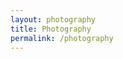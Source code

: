 ```yaml
---
layout: photography
title: Photography
permalink: /photography
---
```


<a href="/images/photography/panorama/panorama1.jpg" data-imagelightbox="a"><img src="/images/photography/panorama/panorama1.jpg" alt="" /></a>
<a href="/images/photography/panorama/panorama2.jpg" data-imagelightbox="a"><img src="/images/photography/panorama/panorama2.jpg" alt="" /></a>
<a href="/images/photography/panorama/panorama3.jpg" data-imagelightbox="a"><img src="/images/photography/panorama/panorama3.jpg" alt="" /></a>

<div class="photobox">

<a href="/images/photography/full/photo23.jpg" data-imagelightbox="a"><img src="/images/photography/thumb/photo23.jpg" alt="" /></a>
<a href="/images/photography/full/photo26.jpg" data-imagelightbox="a"><img src="/images/photography/thumb/photo26.jpg" alt="" /></a>
<a href="/images/photography/full/photo41.jpg" data-imagelightbox="a"><img src="/images/photography/thumb/photo41.jpg" alt="" /></a>
<a href="/images/photography/full/photo53.jpg" data-imagelightbox="a"><img src="/images/photography/thumb/photo53.jpg" alt="" /></a>

<a href="/images/photography/full/photo1.jpg" data-imagelightbox="a"><img src="/images/photography/thumb/photo1.jpg" alt="" /></a>
<a href="/images/photography/full/photo2.jpg" data-imagelightbox="a"><img src="/images/photography/thumb/photo2.jpg" alt="" /></a>
<a href="/images/photography/full/photo3.jpg" data-imagelightbox="a"><img src="/images/photography/thumb/photo3.jpg" alt="" /></a>
<a href="/images/photography/full/photo4.jpg" data-imagelightbox="a"><img src="/images/photography/thumb/photo4.jpg" alt="" /></a>
<a href="/images/photography/full/photo5.jpg" data-imagelightbox="a"><img src="/images/photography/thumb/photo5.jpg" alt="" /></a>
<a href="/images/photography/full/photo6.jpg" data-imagelightbox="a"><img src="/images/photography/thumb/photo6.jpg" alt="" /></a>
<a href="/images/photography/full/photo7.jpg" data-imagelightbox="a"><img src="/images/photography/thumb/photo7.jpg" alt="" /></a>
<a href="/images/photography/full/photo8.jpg" data-imagelightbox="a"><img src="/images/photography/thumb/photo8.jpg" alt="" /></a>
<a href="/images/photography/full/photo9.jpg" data-imagelightbox="a"><img src="/images/photography/thumb/photo9.jpg" alt="" /></a>
<a href="/images/photography/full/photo10.jpg" data-imagelightbox="a"><img src="/images/photography/thumb/photo10.jpg" alt="" /></a>
<a href="/images/photography/full/photo11.jpg" data-imagelightbox="a"><img src="/images/photography/thumb/photo11.jpg" alt="" /></a>
<a href="/images/photography/full/photo12.jpg" data-imagelightbox="a"><img src="/images/photography/thumb/photo12.jpg" alt="" /></a>
<a href="/images/photography/full/photo13.jpg" data-imagelightbox="a"><img src="/images/photography/thumb/photo13.jpg" alt="" /></a>
<a href="/images/photography/full/photo14.jpg" data-imagelightbox="a"><img src="/images/photography/thumb/photo14.jpg" alt="" /></a>
<a href="/images/photography/full/photo15.jpg" data-imagelightbox="a"><img src="/images/photography/thumb/photo15.jpg" alt="" /></a>
<a href="/images/photography/full/photo16.jpg" data-imagelightbox="a"><img src="/images/photography/thumb/photo16.jpg" alt="" /></a>
<a href="/images/photography/full/photo17.jpg" data-imagelightbox="a"><img src="/images/photography/thumb/photo17.jpg" alt="" /></a>
<a href="/images/photography/full/photo18.jpg" data-imagelightbox="a"><img src="/images/photography/thumb/photo18.jpg" alt="" /></a>
<a href="/images/photography/full/photo19.jpg" data-imagelightbox="a"><img src="/images/photography/thumb/photo19.jpg" alt="" /></a>
<a href="/images/photography/full/photo20.jpg" data-imagelightbox="a"><img src="/images/photography/thumb/photo20.jpg" alt="" /></a>
<a href="/images/photography/full/photo21.jpg" data-imagelightbox="a"><img src="/images/photography/thumb/photo21.jpg" alt="" /></a>
<a href="/images/photography/full/photo22.jpg" data-imagelightbox="a"><img src="/images/photography/thumb/photo22.jpg" alt="" /></a>

<a href="/images/photography/full/photo24.jpg" data-imagelightbox="a"><img src="/images/photography/thumb/photo24.jpg" alt="" /></a>
<a href="/images/photography/full/photo25.jpg" data-imagelightbox="a"><img src="/images/photography/thumb/photo25.jpg" alt="" /></a>

<a href="/images/photography/full/photo27.jpg" data-imagelightbox="a"><img src="/images/photography/thumb/photo27.jpg" alt="" /></a>
<a href="/images/photography/full/photo28.jpg" data-imagelightbox="a"><img src="/images/photography/thumb/photo28.jpg" alt="" /></a>
<a href="/images/photography/full/photo29.jpg" data-imagelightbox="a"><img src="/images/photography/thumb/photo29.jpg" alt="" /></a>
<a href="/images/photography/full/photo30.jpg" data-imagelightbox="a"><img src="/images/photography/thumb/photo30.jpg" alt="" /></a>
<a href="/images/photography/full/photo31.jpg" data-imagelightbox="a"><img src="/images/photography/thumb/photo31.jpg" alt="" /></a>
<a href="/images/photography/full/photo32.jpg" data-imagelightbox="a"><img src="/images/photography/thumb/photo32.jpg" alt="" /></a>
<a href="/images/photography/full/photo33.jpg" data-imagelightbox="a"><img src="/images/photography/thumb/photo33.jpg" alt="" /></a>
<a href="/images/photography/full/photo34.jpg" data-imagelightbox="a"><img src="/images/photography/thumb/photo34.jpg" alt="" /></a>
<a href="/images/photography/full/photo35.jpg" data-imagelightbox="a"><img src="/images/photography/thumb/photo35.jpg" alt="" /></a>
<a href="/images/photography/full/photo36.jpg" data-imagelightbox="a"><img src="/images/photography/thumb/photo36.jpg" alt="" /></a>
<a href="/images/photography/full/photo37.jpg" data-imagelightbox="a"><img src="/images/photography/thumb/photo37.jpg" alt="" /></a>
<a href="/images/photography/full/photo38.jpg" data-imagelightbox="a"><img src="/images/photography/thumb/photo38.jpg" alt="" /></a>
<a href="/images/photography/full/photo39.jpg" data-imagelightbox="a"><img src="/images/photography/thumb/photo39.jpg" alt="" /></a>
<a href="/images/photography/full/photo40.jpg" data-imagelightbox="a"><img src="/images/photography/thumb/photo40.jpg" alt="" /></a>

<a href="/images/photography/full/photo42.jpg" data-imagelightbox="a"><img src="/images/photography/thumb/photo42.jpg" alt="" /></a>
<a href="/images/photography/full/photo43.jpg" data-imagelightbox="a"><img src="/images/photography/thumb/photo43.jpg" alt="" /></a>
<a href="/images/photography/full/photo44.jpg" data-imagelightbox="a"><img src="/images/photography/thumb/photo44.jpg" alt="" /></a>
<a href="/images/photography/full/photo45.jpg" data-imagelightbox="a"><img src="/images/photography/thumb/photo45.jpg" alt="" /></a>
<a href="/images/photography/full/photo46.jpg" data-imagelightbox="a"><img src="/images/photography/thumb/photo46.jpg" alt="" /></a>
<a href="/images/photography/full/photo47.jpg" data-imagelightbox="a"><img src="/images/photography/thumb/photo47.jpg" alt="" /></a>
<a href="/images/photography/full/photo48.jpg" data-imagelightbox="a"><img src="/images/photography/thumb/photo48.jpg" alt="" /></a>
<a href="/images/photography/full/photo49.jpg" data-imagelightbox="a"><img src="/images/photography/thumb/photo49.jpg" alt="" /></a>
<a href="/images/photography/full/photo50.jpg" data-imagelightbox="a"><img src="/images/photography/thumb/photo50.jpg" alt="" /></a>
<a href="/images/photography/full/photo51.jpg" data-imagelightbox="a"><img src="/images/photography/thumb/photo51.jpg" alt="" /></a>
<a href="/images/photography/full/photo52.jpg" data-imagelightbox="a"><img src="/images/photography/thumb/photo52.jpg" alt="" /></a>

<a href="/images/photography/full/photo54.jpg" data-imagelightbox="a"><img src="/images/photography/thumb/photo54.jpg" alt="" /></a>
<a href="/images/photography/full/photo55.jpg" data-imagelightbox="a"><img src="/images/photography/thumb/photo55.jpg" alt="" /></a>

<a href="/images/photography/full/photo57.jpg" data-imagelightbox="a"><img src="/images/photography/thumb/photo57.jpg" alt="" /></a>



</div>
